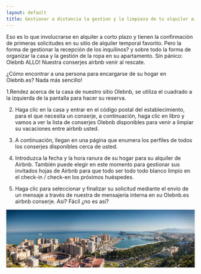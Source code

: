 ```yaml
---
layout: default
title: Gestionar a distancia la gestion y la limpieza de tu alquiler airbnb
---
```

Eso es lo que involucrarse en alquiler a corto plazo y tienen la confirmación de primeras solicitudes en su sitio de alquiler temporal favorito. Pero la forma de gestionar la recepción de los inquilinos? y sobre todo la forma de organizar la casa y la gestión de la ropa en su apartamento. Sin pánico: Olebnb ALLO! Nuestra conserjes airbnb venir al rescate.


¿Cómo encontrar a una persona para encargarse de su hogar en Olebnb.es? Nada más sencillo!

1.Rendez acerca de la casa de nuestro sitio Olebnb, se utiliza el cuadrado a la izquierda de la pantalla para hacer su reserva.

2. Haga clic en la casa y entrar en el código postal del establecimiento, para el que necesita un conserje, a continuación, haga clic en libro y vamos a ver la lista de conserjes Olebnb disponibles para venir a limpiar su vacaciones entre airbnb usted.
3. A continuación, llegan en una página que enumera los perfiles de todos los conserjes disponibles cerca de usted.

4. Introduzca la fecha y la hora ranura de su hogar para su alquiler de Airbnb. También puede elegir en este momento para gestionar sus invitados hojas de Airbnb para que todo ser todo todo blanco limpio en el check-in / check-en los próximos huéspedes.

5. Haga clic para seleccionar y finalizar su solicitud mediante el envío de un mensaje a través de nuestra de mensajería interna en su Olebnb.es airbnb conserje. Así? Fácil ¿no es así?


![](/img/9.jpg)